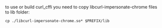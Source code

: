 to use or build curl_cffi you need to copy libcurl-impersonate-chrome files to lib folder:
```
cp .​​/libcurl-impersonate-chrome.so* $PREFIX/lib
```
